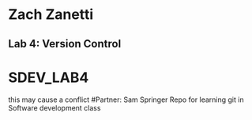 # Zach Zanetti
## Lab 4: Version Control
# SDEV_LAB4
this may cause a conflict
#Partner: Sam Springer
Repo for learning git in Software development class

